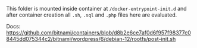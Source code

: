 This folder is mounted inside container at `/docker-entrypoint-init.d` and after container creation all `.sh`, `.sql` and `.php` files here are evaluated.

Docs: https://github.com/bitnami/containers/blob/d8b2e6ce7af0d6f957f98377c08445dd075344c2/bitnami/wordpress/6/debian-12/rootfs/post-init.sh
